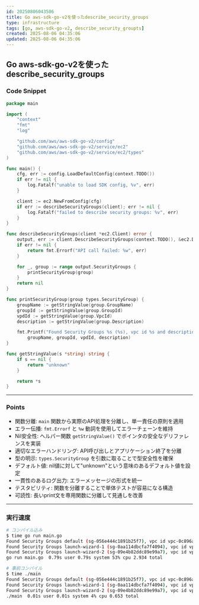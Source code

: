```yaml
---
id: 20250806043506
title: Go aws-sdk-go-v2を使ったdescribe_security_groups
type: infrastructure
tags: [go, aws-sdk-go-v2, describe_security_groupts]
created: 2025-08-06 04:35:06
updated: 2025-08-06 04:35:06
---
```


## Go aws-sdk-go-v2を使ったdescribe_security_groups

### Code Snippet

```go
package main

import (
	"context"
	"fmt"
	"log"

	"github.com/aws/aws-sdk-go-v2/config"
	"github.com/aws/aws-sdk-go-v2/service/ec2"
	"github.com/aws/aws-sdk-go-v2/service/ec2/types"
)

func main() {
	cfg, err := config.LoadDefaultConfig(context.TODO())
	if err != nil {
		log.Fatalf("unable to load SDK config, %v", err)
	}

	client := ec2.NewFromConfig(cfg)
	if err := describeSecurityGroups(client); err != nil {
		log.Fatalf("failed to describe security groups: %v", err)
	}
}

func describeSecurityGroups(client *ec2.Client) error {
	output, err := client.DescribeSecurityGroups(context.TODO(), &ec2.DescribeSecurityGroupsInput{})
	if err != nil {
		return fmt.Errorf("API call failed: %w", err)
	}

	for _, group := range output.SecurityGroups {
		printSecurityGroup(group)
	}
	return nil
}

func printSecurityGroup(group types.SecurityGroup) {
	groupName := getStringValue(group.GroupName)
	groupId := getStringValue(group.GroupId)
	vpdId := getStringValue(group.VpcId)
	description := getStringValue(group.Description)

	fmt.Printf("Found Security Groups %s (%s), vpc id %s and description %s\n",
		groupName, groupId, vpdId, description)
}

func getStringValue(s *string) string {
	if s == nil {
		return "unknown"
	}

	return *s
}
```

---

### Points

- 関数分離: `main` 関数から実際のAPI処理を分離し、単一責任の原則を適用
- エラー伝播: `fmt.Errorf` と `%w` 動詞を使用してエラーチェーンを維持
- Nil安全性: ヘルパー関数 `getStringValue()` でポインタの安全なデリファレンスを実装
- 適切なエラーハンドリング: API呼び出しとアプリケーション終了を分離
- 型の明示: `types.SecurityGroup` を引数に取ることで型安全性を確保
- デフォルト値: nil値に対して"unknown"という意味のあるデフォルト値を設定
- 一貫性のあるログ出力: エラーメッセージの形式を統一
- テスタビリティ: 関数を分離することで単体テストが容易になる構造
- 可読性: 長いprint文を専用関数に分離して見通しを改善

---

### 実行速度

```bash
# コンパイル込み
$ time go run main.go
Found Security Groups default (sg-056e444c1891b25f7), vpc id vpc-0c896a4cf4a0ea47e and description default VPC security group
Found Security Groups launch-wizard-1 (sg-0aa114dbcfa7f4094), vpc id vpc-0c896a4cf4a0ea47e and description launch-wizard-1 created 2025-06-23T19:28:45.143Z
Found Security Groups launch-wizard-2 (sg-09e4b82ddc89e99a7), vpc id vpc-0c896a4cf4a0ea47e and description launch-wizard-2 created 2025-06-23T19:39:03.390Z
go run main.go  0.79s user 0.79s system 53% cpu 2.934 total

# 事前コンパイル
$ time ./main
Found Security Groups default (sg-056e444c1891b25f7), vpc id vpc-0c896a4cf4a0ea47e and description default VPC security group
Found Security Groups launch-wizard-1 (sg-0aa114dbcfa7f4094), vpc id vpc-0c896a4cf4a0ea47e and description launch-wizard-1 created 2025-06-23T19:28:45.143Z
Found Security Groups launch-wizard-2 (sg-09e4b82ddc89e99a7), vpc id vpc-0c896a4cf4a0ea47e and description launch-wizard-2 created 2025-06-23T19:39:03.390Z
./main  0.01s user 0.01s system 4% cpu 0.653 total
```
